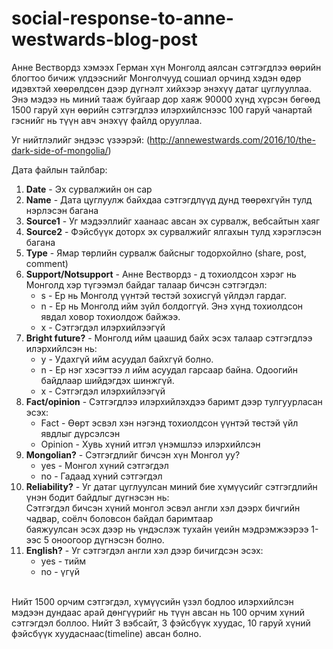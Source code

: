 # social-response-to-anne-westwards-blog-post

 Анне Вествордз хэмээх Герман хүн Монголд аялсан сэтгэгдлээ өөрийн блогтоо бичиж үлдээснийг Монголчууд сошиал орчинд хэдэн өдөр идэвхтэй хөөрөлдсөн дээр дүгнэлт хийхээр энэхүү датаг цуглууллаа. Энэ мэдээ нь миний тааж буйгаар дор хаяж 90000 хүнд хүрсэн бөгөөд 1500 гаруй хүн өөрийн сэтгэгдлээ илэрхийлснээс 100 гаруй чанартай гэснийг нь түүн авч энэхүү файлд орууллаа.

 Уг нийтлэлийг эндээс үзээрэй: (http://annewestwards.com/2016/10/the-dark-side-of-mongolia/) 

Дата файлын тайлбар: <br />
1. **Date** -  Эх сурвалжийн он сар <br />
2. **Name** - Дата цуглуулж байхдаа сэтгэгдлүүд дунд төөрөхгүйн тулд нэрлэсэн багана <br />
3. **Source1** - Уг мэдээллийг хаанаас авсан эх сурвалж, вебсайтын хаяг <br />
4. **Source2** - Фэйсбүүк доторх эх сурвалжийг ялгахын тулд хэрэглэсэн багана <br />
5. **Type** - Ямар төрлийн сурвалж байсныг тодорхойлно (share, post, comment) <br />
6. **Support/Notsupport** - Анне Вествордз - д тохиолдсон хэрэг нь Монголд хэр түгээмэл байдаг талаар бичсэн сэтгэгдэл: <br />
   * s - Ер нь Монголд үүнтэй төстэй зохисгүй үйлдэл гардаг. <br />
   * n - Ер нь Монголд ийм зүйл болдоггүй. Энэ хүнд тохиолдсон явдал ховор тохиолдож байжээ. <br />
   * x - Сэтгэгдэл илэрхийлээгүй <br />
7. **Bright future?** - Монголд ийм цаашид байх эсэх талаар сэтгэгдлээ илэрхийлсэн нь: <br />
   * y - Удахгүй ийм асуудал байхгүй болно. <br />
   * n - Ер нэг хэсэгтээ л ийм асуудал гарсаар байна. Одоогийн байдлаар шийдэгдэх шинжгүй. <br />
   * x - Сэтгэгдэл илэрхийлээгүй <br />
8. **Fact/opinion** - Сэтгэгдлээ илэрхийлэхдээ баримт дээр тулгуурласан эсэх: <br />
   * Fact - Өөрт эсвэл хэн нэгэнд тохиолдсон үүнтэй төстэй үйл явдлыг дүрсэлсэн <br />
   * Opinion - Хувь хүний итгэл үнэмшлээ илэрхийлсэн <br />
9. **Mongolian?** - Сэтгэгдлийг бичсэн хүн Монгол уу?  <br />
   * yes - Монгол хүний сэтгэгдэл <br />
   * no - Гадаад хүний сэтгэгдэл <br />
10. **Reliability?** -  Уг датаг цуглуулсан миний бие хүмүүсийг сэтгэгдлийн үнэн бодит байдлыг дүгнэсэн нь: <br />
    Сэтгэгдэл бичсэн хүний монгол эсвэл англи хэл дээрх бичгийн чадвар, соёлч боловсон байдал баримтаар <br /> 
   баяжуулсан эсэх дээр нь үндэслэж тухайн үеийн мэдрэмжээрээ 1-ээс 5 оноогоор дүгнэсэн болно. <br />
11. **English?** - Уг сэтгэгдэл англи хэл дээр бичигдсэн эсэх: <br />
	* yes - тийм <br />
	* no - үгүй <br />
<br />
Нийт 1500 орчим сэтгэгдэл, хүмүүсийн үзэл бодлоо илэрхийлсэн мэдээн дундаас арай дөнгүүрийг нь түүн авсан нь 100 орчим хүний сэтгэгдэл боллоо. Нийт 3 вэбсайт, 3 фэйсбүүк хуудас, 10 гаруй хүний фэйсбүүк хуудаснаас(timeline) авсан болно. 